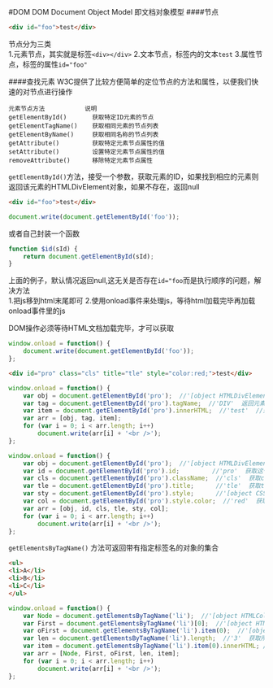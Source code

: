 #DOM
DOM Document Object Model 即文档对象模型
####节点
```html
<div id="foo">test</div>
```
节点分为三类                 
1.元素节点，其实就是标签`<div></div>`
2.文本节点，标签内的文本`test`
3.属性节点，标签的属性`id="foo"`

####查找元素
W3C提供了比较方便简单的定位节点的方法和属性，以便我们快速的对节点进行操作
```text
元素节点方法           说明
getElementById()       获取特定ID元素的节点
getElementTagName()    获取相同元素的节点列表
getElementByName()     获取相同名称的节点列表
getAttribute()         获取特定元素节点属性的值
setAttribute()         设置特定元素节点属性的值
removeAttribute()      移除特定元素节点属性
```
`getElementById()`方法，接受一个参数，获取元素的ID，如果找到相应的元素则返回该元素的HTMLDivElement对象，如果不存在，返回null
```html
<div id="foo">test</div>
```
```js
document.write(document.getElementById('foo'));
```
或者自己封装一个函数
```js
function $id(sId) {
	return document.getElementById(sId);
}
```
上面的例子，默认情况返回null,这无关是否存在`id="foo`而是执行顺序的问题，解决方法   
1.把js移到html末尾即可
2.使用onload事件来处理js，等待html加载完毕再加载onload事件里的js  

DOM操作必须等待HTML文档加载完毕，才可以获取
```js
window.onload = function() {
	document.write(document.getElementById('foo'));
};
```
```html
<div id="pro" class="cls" title="tle" style="color:red;">test</div>
```
```js
window.onload = function() {
	var obj = document.getElementById('pro');  //'[object HTMLDivElement]'
	var tag = document.getElementById('pro').tagName;  //'DIV'  返回元素节点标签
	var item = document.getElementById('pro').innerHTML;  //'test'  //返回元素节点内容
	var arr = [obj, tag, item];
	for (var i = 0; i < arr.length; i++)
		document.write(arr[i] + '<br />');
};
```
```js
window.onload = function() {
	var obj = document.getElementById('pro');  //'[object HTMLDivElement]'
	var id = document.getElementById('pro').id;         //'pro'  获取这个元素节点的id属性的值
	var cls = document.getElementById('pro').className;  //'cls'  获取class属性的值
	var tle = document.getElementById('pro').title;      //'tle'  获取title属性的值
	var sty = document.getElementById('pro').style;      //'[object CSSStyleDeclaration]'  获取style属性对象
	var col = document.getElementById('pro').style.color;  //'red'  获取style属性对象中的color属性的值
	var arr = [obj, id, cls, tle, sty, col];
	for (var i = 0; i < arr.length; i++)
		document.write(arr[i] + '<br />');
};
```
`getElementsByTagName()` 方法可返回带有指定标签名的对象的集合
```html
<ul>
<li>A</li>
<li>B</li>
<li>C</li>
</ul>
```
```js
window.onload = function() {
	var Node = document.getElementsByTagName('li');  //'[object HTMLCollection]'  获取li标签的所有元素
	var First = document.getElementsByTagName('li')[0];  //'[object HTMLLIElement]'  获取第一个li元素
	var oFirst = document.getElementsByTagName('li').item(0);  //'[object HTMLLIElement]'  同上
	var len = document.getElementsByTagName('li').length;  //'3'  获取所有li元素的数量
	var item = document.getElementsByTagName('li').item(0).innerHTML; //'A'  获取第一个li元素的值
	var arr = [Node, First, oFirst, len, item];
	for (var i = 0; i < arr.length; i++)
		document.write(arr[i] + '<br />');
};
```





